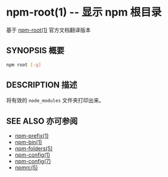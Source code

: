 npm-root(1) -- 显示 npm 根目录
===============================
基于 [npm-root(1)](https://github.com/npm/npm/blob/latest/doc/cli/npm-root.md) 官方文档翻译版本

## SYNOPSIS 概要
``` bash
npm root [-g]
```

## DESCRIPTION 描述
将有效的 `node_modules` 文件夹打印出来。


## SEE ALSO 亦可参阅
* [npm-prefix(1)](https://docs.npmjs.com/cli/prefix)
* [npm-bin(1)](https://docs.npmjs.com/cli/bin)
* [npm-folders(5)](https://docs.npmjs.com/files/folders)
* [npm-config(1)](https://docs.npmjs.com/cli/config)
* [npm-config(7)](https://docs.npmjs.com/misc/config)
* [npmrc(5)](https://docs.npmjs.com/files/npmrc)
